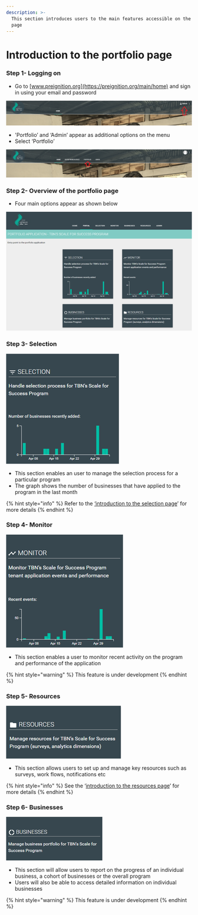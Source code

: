 ```yaml
---
description: >-
  This section introduces users to the main features accessible on the portfolio
  page
---
```


# Introduction to the portfolio page

### Step 1- Logging on

* Go to [www.preignition.org](https://preignition.org/main/home) and sign in using your email and password

![Arrow shows where to sign in](../.gitbook/assets/image%20%283%29.png)

* 'Portfolio’ and ‘Admin’ appear as additional options on the menu
* Select ‘Portfolio’

![](../.gitbook/assets/image.png)

### Step 2- Overview of the portfolio page

* Four main options appear as shown below

![](../.gitbook/assets/image%20%288%29.png)

### Step 3- Selection

![Entry point for managing the selection process](../.gitbook/assets/image%20%2816%29.png)

* This section enables an user to manage the selection process for a particular program
* The graph shows the number of businesses that have applied to the program in the last month

{% hint style="info" %}
Refer to the [‘introduction to the selection page](https://docs.preignition.org/~/edit/primary/program-users/introduction-to-the-selection-page)’ for more details
{% endhint %}

### Step 4- Monitor

![Entry point for monitoring activity on the program](../.gitbook/assets/image%20%2820%29.png)

* This section enables a user to monitor recent activity on the program and performance of the application

{% hint style="warning" %}
This feature is under development
{% endhint %}

### Step 5- Resources

![Entry point for managing program resources](../.gitbook/assets/image%20%2814%29.png)

* This section allows users to set up and manage key resources such as surveys, work flows, notifications etc

{% hint style="info" %}
See the ‘[introduction to the resources page](https://docs.preignition.org/~/edit/primary/program-users/introduction-to-resources-page)’ for more details
{% endhint %}

### Step 6- Businesses

![Entry point for reporting](../.gitbook/assets/image%20%2821%29.png)

* This section will allow users to report on the progress of an individual business, a cohort of businesses or the overall program
* Users will also be able to access detailed information on individual businesses

{% hint style="warning" %}
This feature is under development
{% endhint %}

